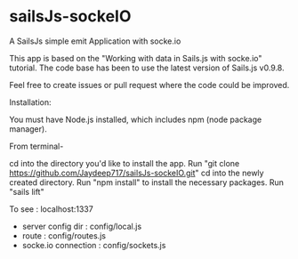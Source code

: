 sailsJs-sockeIO
===============
A SailsJs simple emit Application with socke.io

This app is based on the "Working with data in Sails.js with socke.io" tutorial. The code base has been to use the latest version of Sails.js v0.9.8.

Feel free to create issues or pull request where the code could be improved.

Installation:

You must have Node.js installed, which includes npm (node package manager).

From terminal-

cd into the directory you'd like to install the app.
Run "git clone https://github.com/Jaydeep717/sailsJs-sockeIO.git"
cd into the newly created directory.
Run "npm install" to install the necessary packages.
Run "sails lift"

To see : localhost:1337

* server config dir : config/local.js
* route : config/routes.js
* socke.io connection : config/sockets.js 

